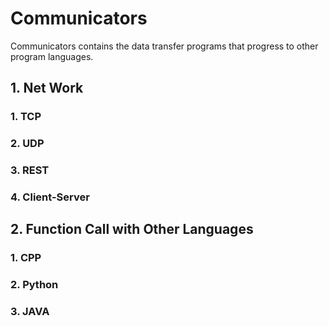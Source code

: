 # Communicators
Communicators contains the data transfer programs that progress to other program languages.

## 1. Net Work
### 1. TCP
### 2. UDP
### 3. REST
### 4. Client-Server
## 2. Function Call with Other Languages
### 1. CPP
### 2. Python
### 3. JAVA
